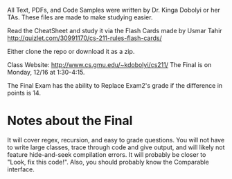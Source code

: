 All Text, PDFs, and Code Samples were written by Dr. Kinga Dobolyi or her TAs.
These files are made to make studying easier.

Read the CheatSheet and study it via the Flash Cards made by Usmar Tahir
http://quizlet.com/30991170/cs-211-rules-flash-cards/

Either clone the repo or download it as a zip.

Class Website: http://www.cs.gmu.edu/~kdobolyi/cs211/
The Final is on Monday, 12/16 at 1:30-4:15.

The Final Exam has the ability to Replace Exam2's grade if the difference in
points is 14.

Notes about the Final
=====================
It will cover regex, recursion, and easy to grade questions.
You will not have to write large classes, trace through code and give output,
and will likely not feature hide-and-seek compilation errors.
It will probably be closer to "Look, fix this code!".
Also, you should probably know the Comparable interface.
